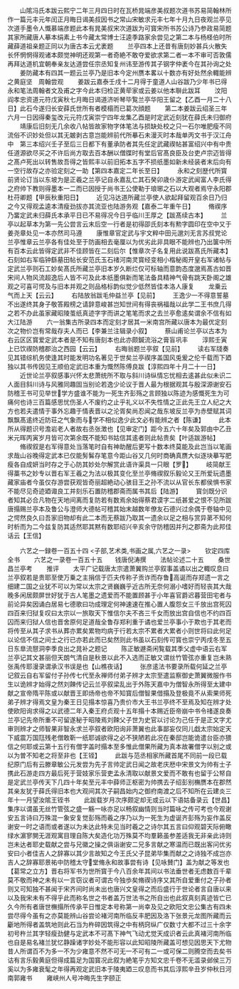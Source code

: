 <!-- { "loadSidebar": true } -->
　　山隂冯氏本跋云熙宁二年三月四日时在瓦桥晁端彦美叔题次道书苏易简翰林所作一篇元丰元年闰正月晦日谒美叔因书之常山宋敏求元丰七年十月九日夜观兰亭见次道手墨令人慨慕端彦题此本有晁美叔宋次道跋为可寳宋所书苏公诗乃参政易简题其家所藏唐人摹本绢素上书今藏太常博士汪逵季路家余尝见之第二本与杨柽伯时所藏薛道祖亲题正同以为唐古本云尤袤题
　　兰亭四本上还昔有唐刻妙甚兵火散失长怀惘惘得观诸本颇觉神明还观第一者奇絶不敢夺爱欲求第二者一本不审可否敦儒再拜达道机宜朝奉亲友达道尝任宗丞知复州讳至游传其子钢字仲袤今在其孙询之处
　　姜防藏本有四其一题云兰亭乃是旧本今定州赝本畧以十数亦有好处然余輙能辨之黄庭坚　周翰尝观
　　姜跋云嘉泰壬戌十二月得于童道人山谷跋乃少年书已得永和笔法周翰者文及甫之字今此本归检正黄荦家或云姜以他本聨此跋耳
　　汶阳阎孝忠资道元符戊寅秋七月晦日谒道济听琴毕覧兰亭华阳王留之【乙酉一月二十八日】此石今遂归长安薛氏世所有者模榻而已葛次顔题
　　第二本姜跋云绍圣三年六月一日因得秦玺改元元符戊寅崇宁四年龙集乙酉是时定武近刻犹在薛氏未归御府
　　靖康后旧刻无几余收八帖皆故家物字体笔法与损缺处校之只一石尔唯肥瘦不同流俗不识妙处但以其无皴剥古意岂能辨前代所摹石未漫灭时本哉单丙文书于汉江舟中　第三本绍兴壬子至后三日都下有董承防者其先任定武藏禊帖甚富绍兴中有中贵任道源欲尽买之不许后尚方取去百本酬以僧牒时有堂后官髙良臣及台吏卢宗迈皆得之髙卢死出以转售故吾得之皆熙丰以前旧拓本五字不损纸墨如新未经装者末后向有一空行故存之亦验定刻之一助【第四本嘉定二年长至日】
　　永和之刻歴代所寳前贤论订当以东坡为是正羲之兰亭记自永嘉乱亡其石癸卯歳仆游定武闻富人李氏得之府帅下教则得墨本一二而已因授于尚书王公使勒于琅琊之石以大观者焉守永阳郡杜苻卿题【甲辰秋重阳日】
　　近见冯达道所藏兰亭使人欲起拜留观百余日乃归之今又得观孟逵本清瘦劲拔亦其流亚也陆游务观【嘉泰二年重午日】
　　脩禊序乃畱定武未归薛氏本承平日已不易得况今日乎临川王厚之【跋髙续古本】
　　兰亭以起草本为第一先公尝言云末后空一行者是初得卲氏刻本有勲字圆印在空中又于姜尧章处见一本亦然司马遵
　　康惟章官定武与宇文粹中田元邈刘无言苏叔党论兰亭惟章云兰亭各有佳处至于防画相去毫厘以为优劣此非具眼不能辨也乃出箧中所有百本云此皆得定武非不佳顾皆在二刻后尔【惟章次子名复用此说跋髙氏所藏本】石刻如右军临钟繇墓田帖长安范氏玉石禇河南灵寳经变相小楷秘阁开皇右军诸帖与定武兰亭则石工妙矣髙氏所藏兰亭旧本岁久断烂仅可标轴而意韵态度邈焉髙古如晋宋间人物风流超逸后人皆不可及此本纸墨俱新而笔法备具精神气骨有跳天卧阁之雄观之可喜可愕及与旧本并观之则品格标韵似觉少低然皆佳本洛人康复
　　龙乗云气而上天【云云】
　　右陆放翁跋毛仲益兰亭【见前】
　　王逸少一不得意誓墓不出遂终其身子敬答殿榜之请辞意峻甚岂知世间有得丧祸福哉以此学二王书庶几得之若不办此虽家藏昭陵茧纸真迹字字而讲之笔笔而求之去兰亭愈逺矣谓余不信有如大江陆游
　　六一翁集古所录四本而定刻才居其一米南宫所藏以唐本为最优定刻次之物价岂有常哉存夫人而已【李兼兰注辑录小叙】
　　蔡山甫论兰亭以古本为右云区区寳爱定武本者是不知有唐刻本也此亦颇鍼流浴之膏盲巩丰
　　淳熙壬寅上已饮禊防稽郡治之西园【云云】
　　右晦翁题兰亭叙【见前】
　　读右军牋奏见其错综机务使逢其时能发明功名著见于世矣兰亭禊序盖国风兎爰之伦千载而下廼独以其书传因见王顺伯定武旧本重为慨然陈傅良跋【淳熙四年十月二十一日】
　　近世论兰亭叙感事兴怀太悲萧统所不取与斜川诗纵情忘忧相去逺甚此似未识二人面目斜川诗与风雅同趣固当别论若逸少论议于晋人最为根据观其与殷深源谢安石防稽王书可见举世学方盛谁不能为一死生齐彭殇之言顾独以陈迹为感慨死生为可痛何也诗三百篇感思忧伤圣人不废约之止乎礼义以不失性情之正此先王立人纪之大方也若夫遣情于事外忘趣于情表晋以之沦胥矣尚忍闻之哉东坡反兰亭为赤壁赋其词飘飘髙逺终近防荘之气象而与学不相似逸少此文必有能辨之者【陈谦】
　　此本所从得题识号澹岩老人者故右丞张澂也【见审定门】距今五六十年矣及郭由中乙丑米元晖丙寅岁月皆可次第余既不能知书姑信其逺者则此帖贵矣【叶适跋游帖】
　　脩禊叙是右军得意处当落笔时自有神助醒后更写十数本终莫能及此岂当以笔画求哉山谷晚得定武本已仅能髣髴存笔意今距山谷又几何时商确真赝大似逐块摹写肥瘦各自成妍当时存之于心防其妙处尔解赏此语许渠具一只眼【罗】
　　岐简献王得藁书之妙专以晋右军王羲之为法以极其变化至兰亭脩禊叙乐毅论又王所爱玩遗墨藏家庙者今虽仅存游尝获观皆奇丽超絶动心骇目王之孙不流以从官长东都侯惧书家不能尽见奇迹廼诹良工并刻乐石置防稽郡斋而属书其后【陆游】
　　寳剑既分识者知其必合凡物在天地间离而复防若有数焉余始得蔡君谟字二纸甚爱之恨不见所跋唐搨赐兰亭本及鲁公与澄师大德帖可稽其始末越数年僚友石德兴过余偶于卷轴中见之愕然良久曰吾家旧物却有此二本而无蔡跋乃取其一遗余以足之相与赏异苐不知何时析而为二今兹复防其适然耶其黙有数耶绍兴辛亥余守防稽因并刋之郡斋为此邦佳话云【王信】

　　六艺之一録卷一百五十四
<子部,艺术类,书画之属,六艺之一录>
　　钦定四库全书
　　六艺之一录卷一百五十五　　钱唐倪涛撰
　　法帖论述二十五
　　桑世昌兰亭考
　　推评
　　太平广记载唐太宗遣萧翼购兰亭叙事盖谲以出之輙叹息曰兰亭叙若是贵耶至使万乗之主捐信于匹夫传称子贡诈而存鲁高诞而存郑遗一言之细建二国之业犹不可以为常以太宗之贤巍巍乎近古所无奈何溺小嗜好而轻丧其大哉晚多闲居颇屏世好犹于古人笔墨之遗爱而不能置顾甚于小年喜官爵迟暮营田宅者与前论异矣因诵白居易七德歌曰功成理定何神速速在推心置人腹怨女三千放出宫死囚四百来归狱复叹曰太宗以一旅取天下惟信尔夫不吝三千女而放出宫自信也不约四百囚而来归狱人信也晋舍原何足道哉全鲁存郑利重于谲也爱兰亭事小于欺也于其老而将传至从其子求书从葬亦累矣累物均病于行若太宗不累者大累者小则世将曰此何足以论信不信之间士之行已亦若此而已矣然则此书虽以石刻传可寳也崇宁丙戌冬至五日东臯流憇洞李季良出之晁补之题记
　　陈正敏遯斋闲覧载其季父虚中语云右军兰亭记其文甚丽但天朗气清自是秋景以此不入选而正敏又谓丝竹管弦亦重复岂未熟张禹传耶漫录谓承汉书误是也【山樵夜话】
　　张彦逺法书要录所载何延之兰亭记叙云自右军留付子孙传七代至永禅师付弟子辨才太宗至遣监察御史萧翼微服作书生以诡辨才始得之然刘餗传记云兰亭叙梁乱出于外陈天嘉中为僧智永所得至太建中献之宣帝隋平陈或以献晋王即炀帝也帝不知寳后僧智果借搨及登极竟不从索果师死弟子辨才得焉文皇为秦王日见搨本惊喜乃贵价市大王书兰亭终不至焉及知在辨才处使欧阳询求得之以武德二年入秦王府贞观十五年搨十本赐近臣帝崩中书令禇遂良奏兰亭记先帝所重不可留遂秘于昭陵焉刘餗父子世为史官以讨论为己任于是正文字尤审则辨才之师智果非智永求兰亭叙者欧阳询非萧翼也此事鄙妄仅同儿戱太宗始定天下威震万国尫残老僧敢靳一纸耶诚欲得之必不狭陋若此况在秦邸岂能诡遣台臣亦猥信之何耶或云第十五行有僧字盖时搨本至多惟此僧果所藏为真本故署僧字以别之或以为曽不知老之将至非也【王铚】
　　此跋与范丞相家所藏首尾不同前一段已载纪原门后有云滕章敏公元发尝为先子言帅定武日闻之故老庆厯中宋景文为帅有士子携此石游走四方最后死于营妓家乐营吏孟永清取以献景文爱而不敢有也留于公帑自是定武兰亭传天下几四十年矣至元丰中薛师正枢密为帅携去子绍彭别橅赝本在郡然其亲友犹于薛氏得旧本也大观间其次子嗣昌始内之御府南渡之后不知所在云建炎三年十一月望汝隂王铚书
　　此跋载岁月次序颇定却无或云以下语姑备录云【世昌】集序以谓虽无丝竹管弦之盛一觞一咏亦足以畅叙幽情则当时篇咏之传可考也今观谢安五言诗曰万殊混一象安复觉彭殇而羲之序乃以为一死生为虚诞齐彭殇为妄作盖反谢安一时之语而或者遂以为未达此特未见当时羲之之诗尔其五言曰仰观碧天际俯瞰绿水濵寥閴无涯观寓目理自陈大矣造化功万殊莫不均羣籁虽参差适我无非亲此诗则岂未达者耶史载献之尝与兄徽之操之俱诣谢安二兄多言献之寒温而已既出客问优劣安曰小者佳吉人之辞寡以其少言故知之今王氏父子昆弟毕集而献之之诗独不成岂亦吉人之辞寡耶景祐中防稽太守堂脩永和故事尝有诗【见咏賛门】盖为献之等发也【葛常之立方】晋右将军书为世所寳于今八百余年其间以书法垂世者无虑数百千辈莫不敬而神之未有以一言窃议者可谓古今独歩矣脩禊诗序又其所自爱重付之子孙者则又可知独不甚闻于宋齐间时尚未出也唐兴文皇得之而后盛行于世论者言自唐以来以及我宋未有不得乎此而称名世之书者盖万世法书之所自出也此叙真刻真迹皆亡已久今所有者唐世橅搨所传承平日惟定本号称第一尚幸及见之欧阳文忠公集古有四未尝尽得今虽有之亦莫能辨山谷尝论褚河南所临反丰肥因及洛下张景元龙图所藏而云斸地所得者盖筑地则此石当为杵碎因筑得之中有柄窍纵广仅数寸大都不过三十余字初号杵兰其字轻瘦劲健与定武本不可髙下神气飞动尤觉天成识者云此真褚河南所临也自是易名褚兰犹忆静躁诸字妙处不能形容以此知昭陵所藏盖可想见因思天下尤物昔人所谓百不为多一不为少雍意不然不可无一不可有二一或可保二则腾空而去矣书诂有言乐毅黄庭但得成篇足为国寳况此叙为絶笔乎方知文忠千卷不无滥录邺侯三万奚以为多雍衰髦之年得再观定武旧本于陵夷廼三叹息而书其后淳熙辛丑岁仲秋日河南郭雍书
　　雍峡州人号冲晦先生字颐正
